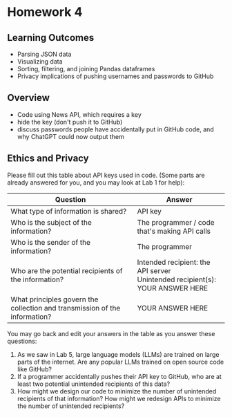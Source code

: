 # Homework 4

## Learning Outcomes

- Parsing JSON data
- Visualizing data
- Sorting, filtering, and joining Pandas dataframes
- Privacy implications of pushing usernames and passwords to GitHub

## Overview

- Code using News API, which requires a key
- hide the key (don't push it to GitHub)
- discuss passwords people have accidentally put in GitHub code, and why ChatGPT could now output them

## Ethics and Privacy

Please fill out this table about API keys used in code. (Some parts are already answered for you, and you may look at Lab 1 for help):

| Question | Answer |
| -------- | ------ |
| What type of information is shared? | API key |
| Who is the subject of the information? | The programmer / code that's making API calls |
| Who is the sender of the information? | The programmer |
| Who are the potential recipients of the information? | Intended recipient: the API server<br />Unintended recipient(s): YOUR ANSWER HERE |
| What principles govern the collection and transmission of the information? | YOUR ANSWER HERE |

You may go back and edit your answers in the table as you answer these questions:
1. As we saw in Lab 5, large language models (LLMs) are trained on large parts of the internet. Are any popular LLMs trained on open source code like GitHub?
2. If a programmer accidentally pushes their API key to GitHub, who are at least two potential unintended recipients of this data?
3. How might we design our code to minimize the number of unintended recipients of that information? How might we redesign APIs to minimize the number of unintended recipients?
